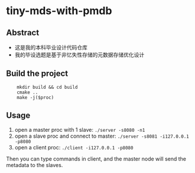 # tiny-mds-with-pmdb

## Abstract
- 这是我的本科毕业设计代码仓库
- 我的毕设选题是基于非忆失性存储的元数据存储优化设计

## Build the project

```
    mkdir build && cd build
    cmake ..
    make -j($proc)
```
## Usage

1. open a master proc with 1 slave: ``` ./server -s8080 -n1 ```
2. open a slave proc and connect to master: ``` ./server -s8081 -i127.0.0.1 -p8080 ```
3. open a client proc: ``` ./client -i127.0.0.1 -p8080 ```

Then you can type commands in client, and the master node will send the metadata to the slaves.
